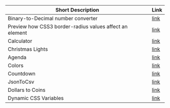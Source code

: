 | Short Description                                       | Link                                             |
| ------------------------------------------------------- | ------------------------------------------------ |
| Binary-to-Decimal number converter                      | [link](https://binary.vercel.app/)               |
| Preview how CSS3 border-radius values affect an element | [link](https://border-radius-ten.vercel.app/)    |
| Calculator                                              | [link](https://calculator-nine-rust.vercel.app/) |
| Christmas Lights                                        | [link](https://mihaighe-lights.netlify.app)      |
| Agenda                                                  | [link](https://mihaighe-agenda.netlify.app/)     |
| Colors                                                  | [link](https://mihaighe-colors.netlify.app/)     |
| Countdown                                               | [link](https://mihaighe-countdown.netlify.app/)  |
| JsonToCsv                                               | [link](https://mihaighe-jsontocsv.netlify.app/)  |
| Dollars to Coins                                        | [link](https://mihaighe-dollars.netlify.app/)    |
| Dynamic CSS Variables                                   | [link](https://mihaighe-dynamic.netlify.app/)    |
